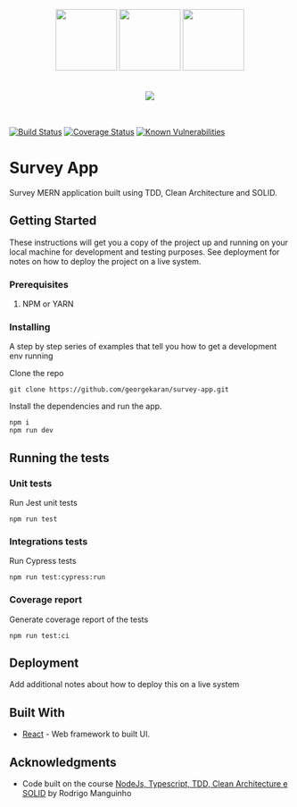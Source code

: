 <div align="center">
  <img src="https://raw.githubusercontent.com/georgekaran/survey.go/master/docs/images/mongo_logo.png" width="110" height="110"/>
  <img src="https://raw.githubusercontent.com/georgekaran/survey.go/master/docs/images/node_logo.png" width="110" height="110"/>
  <img src="https://raw.githubusercontent.com/georgekaran/survey.go/master/docs/images/react_logo.png" width="110" height="110"/>
  <br/>
  <br/>
  <br/>
  
  <img src="https://raw.githubusercontent.com/georgekaran/survey.go/master/docs/images/survey_image.png"/>
</div>

<br/>
<br/>

[![Build Status](https://travis-ci.com/georgekaran/survey-app.svg?branch=master)](https://travis-ci.com/georgekaran/survey-app)
[![Coverage Status](https://coveralls.io/repos/github/georgekaran/survey-app/badge.svg?branch=master)](https://coveralls.io/github/georgekaran/survey-app?branch=master)
[![Known Vulnerabilities](https://snyk.io/test/github/georgekaran/survey-app/badge.svg?targetFile=package.json)](https://snyk.io/test/github/georgekaran/survey-app?targetFile=package.json)

# Survey App

Survey MERN application built using TDD, Clean Architecture and SOLID. 

## Getting Started

These instructions will get you a copy of the project up and running on your local machine for development and testing purposes. See deployment for notes on how to deploy the project on a live system.

### Prerequisites

1. NPM or YARN

### Installing

A step by step series of examples that tell you how to get a development env running

Clone the repo
```
git clone https://github.com/georgekaran/survey-app.git
```

Install the dependencies and run the app.
```
npm i
npm run dev
```

## Running the tests

### Unit tests

Run Jest unit tests

```
npm run test
```

### Integrations tests

Run Cypress tests

```
npm run test:cypress:run
```

### Coverage report

Generate coverage report of the tests

```
npm run test:ci
```

## Deployment

Add additional notes about how to deploy this on a live system

## Built With

* [React](https://reactjs.org/docs/getting-started.html) - Web framework to built UI.

## Acknowledgments

* Code built on the course [NodeJs, Typescript, TDD, Clean Architecture e SOLID](https://www.udemy.com/course/tdd-com-mango/) by Rodrigo Manguinho